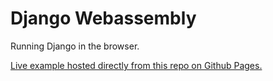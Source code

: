 # Django Webassembly

Running Django in the browser.

<a href="https://django-webassembly.mattbutterfield.com">Live example hosted directly from this repo on Github Pages.</a>
